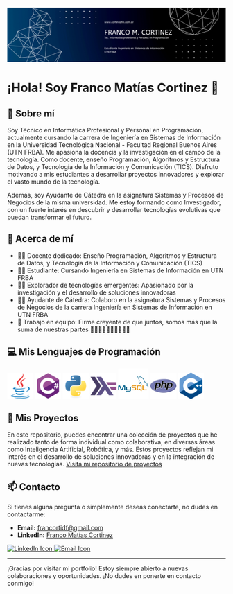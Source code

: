 ![Mi Banner](assets/ZenitrocBanner.png)
# ¡Hola! Soy Franco Matías Cortinez 👋

## 🔎 Sobre mí

Soy Técnico en Informática Profesional y Personal en Programación, actualmente cursando la carrera de Ingeniería en Sistemas de Información en la Universidad Tecnológica Nacional - Facultad Regional Buenos Aires (UTN FRBA). Me apasiona la docencia y la investigación en el campo de la tecnología. Como docente, enseño Programación, Algoritmos y Estructura de Datos, y Tecnología de la Información y Comunicación (TICS). Disfruto motivando a mis estudiantes a desarrollar proyectos innovadores y explorar el vasto mundo de la tecnología.

Además, soy Ayudante de Cátedra en la asignatura Sistemas y Procesos de Negocios de la misma universidad. Me estoy formando como Investigador, con un fuerte interés en descubrir y desarrollar tecnologías evolutivas que puedan transformar el futuro.

## 🔎 Acerca de mí

- 👨‍🏫 Docente dedicado: Enseño Programación, Algoritmos y Estructura de Datos, y Tecnología de la Información y Comunicación (TICS)
- 👨‍🎓 Estudiante: Cursando Ingeniería en Sistemas de Información en UTN FRBA
- 🕵️‍♂️ Explorador de tecnologías emergentes: Apasionado por la investigación y el desarrollo de soluciones innovadoras
- 👨‍🏫 Ayudante de Cátedra: Colaboro en la asignatura Sistemas y Procesos de Negocios de la carrera Ingeniería en Sistemas de Información en UTN FRBA
- 🧩 Trabajo en equipo: Firme creyente de que juntos, somos más que la suma de nuestras partes 👩🏻👨🏾👨🏻‍🦰👩🏽‍🦱

## 💻 Mis Lenguajes de Programación

<img src="https://github.com/devicons/devicon/blob/v2.15.1/icons/java/java-original.svg" alt="Java" width="60" height="60"> <img src="https://github.com/devicons/devicon/blob/v2.15.1/icons/csharp/csharp-original.svg" alt="C#" width="60" height="60"> <img src="https://github.com/devicons/devicon/blob/v2.15.1/icons/python/python-original.svg" alt="Python" width="60" height="60"> <img src="https://github.com/devicons/devicon/blob/v2.15.1/icons/haskell/haskell-original.svg" alt="Haskell" width="60" height="60"> <img src="https://github.com/devicons/devicon/blob/v2.15.1/icons/mysql/mysql-original-wordmark.svg" alt="SQL" width="70" height="70"> <img src="https://github.com/devicons/devicon/blob/v2.15.1/icons/php/php-original.svg" alt="PHP" width="60" height="60"> <img src="https://github.com/devicons/devicon/blob/v2.15.1/icons/cplusplus/cplusplus-original.svg" alt="C++" width="60" height="60">

## 🚀 Mis Proyectos

En este repositorio, puedes encontrar una colección de proyectos que he realizado tanto de forma individual como colaborativa, en diversas áreas como Inteligencia Artificial, Robótica, y más. Estos proyectos reflejan mi interés en el desarrollo de soluciones innovadoras y en la integración de nuevas tecnologías. [Visita mi repositorio de proyectos](https://github.com/Zenitroc/Proyectos)

## 📫 Contacto

Si tienes alguna pregunta o simplemente deseas conectarte, no dudes en contactarme:

- **Email:** [francortidf@gmail.com](mailto:francortidf@gmail.com)
- **LinkedIn:** [Franco Matías Cortinez](https://www.linkedin.com/in/francocortinez/)

<a href="https://www.linkedin.com/in/francocortinez/">
  <img src="https://www.linkedin.com/favicon.ico" width="20" height="20" alt="LinkedIn Icon">
</a>
<a href="mailto:francortidf@gmail.com">
  <img src="https://cdn-icons-png.flaticon.com/256/281/281769.png" width="20" height="20" alt="Email Icon">
</a>

---

¡Gracias por visitar mi portfolio! Estoy siempre abierto a nuevas colaboraciones y oportunidades. ¡No dudes en ponerte en contacto conmigo!

